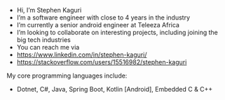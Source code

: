 - Hi, I’m Stephen Kaguri
- I’m a software engineer with close to 4 years in the industry
- I’m currently a senior android engineer at Teleeza Africa
- I’m looking to collaborate on interesting projects, including joining the big tech industries
- You can reach me via
- https://www.linkedin.com/in/stephen-kaguri/
- https://stackoverflow.com/users/15516982/stephen-kaguri

My core programming languages include:
- Dotnet, C#, Java, Spring Boot, Kotlin [Android], Embedded C & C++

<!---
stevohstine/stevohstine is a ✨ special ✨ repository because its `README.md` (this file) appears on your GitHub profile.
You can click the Preview link to take a look at your changes.
--->
